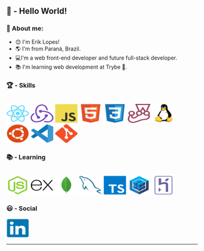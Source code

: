 

## :wave: - Hello World!

### :book: About me:

 - 😊 I'm Erik Lopes! <br>
 - :earth_americas: I'm from Paraná, Brazil. <br>
 - 💻I'm a web front-end developer and future full-stack developer.<br>
 - :books: I'm learning web development at Trybe 💚. <br>
 

### :trophy: - Skills
<div style="display: inline_block"><br>
    <img alt="React" height="50" width="60" src="https://raw.githubusercontent.com/devicons/devicon/master/icons/react/react-original.svg">
        <img alt="Redux" height="50" width="60" src="https://raw.githubusercontent.com/devicons/devicon/master/icons/redux/redux-original.svg">
    <img alt="JavaScript" height="50" width="60" src="https://raw.githubusercontent.com/devicons/devicon/master/icons/javascript/javascript-original.svg">
        <img alt="HTML5" height="50" width="60" src="https://raw.githubusercontent.com/devicons/devicon/master/icons/html5/html5-original.svg">
      <img alt="CSS3" height="50" width="60" src="https://raw.githubusercontent.com/devicons/devicon/master/icons/css3/css3-original.svg">
      <img alt="Jest" height="50" width="60" src="https://raw.githubusercontent.com/devicons/devicon/master/icons/jest/jest-plain.svg">
  <img alt="Linux" height="50" width="60" src="https://raw.githubusercontent.com/devicons/devicon/master/icons/linux/linux-original.svg">
    <img alt="Ubuntu" height="50" width="60" src="https://raw.githubusercontent.com/devicons/devicon/master/icons/ubuntu/ubuntu-plain.svg">
    <img alt="VSCode" height="50" width="60" src="https://raw.githubusercontent.com/devicons/devicon/master/icons/vscode/vscode-original.svg">
        <img alt="Git" height="50" width="60" src="https://raw.githubusercontent.com/devicons/devicon/master/icons/git/git-original.svg">
    
  </div>
  
### 📚 - Learning

 <div style="display: inline_block"><br>
    <img alt="NodeJs" height="50" width="60" src="https://raw.githubusercontent.com/devicons/devicon/master/icons/nodejs/nodejs-original.svg">
    <img alt="Express" height="50" width="60" src="https://raw.githubusercontent.com/devicons/devicon/master/icons/express/express-original.svg">
    <img alt="Mongo" height="50" width="60" src="https://raw.githubusercontent.com/devicons/devicon/master/icons/mongodb/mongodb-original.svg">
    <img alt="MySQL" height="50" width="60" src="https://raw.githubusercontent.com/devicons/devicon/master/icons/mysql/mysql-original.svg">
    <img alt="TypeScript" height="50" width="60" src="https://raw.githubusercontent.com/devicons/devicon/master/icons/typescript/typescript-original.svg">
    <img alt="Sequelize" height="50" width="60" src="https://raw.githubusercontent.com/devicons/devicon/master/icons/sequelize/sequelize-original.svg">
    <img alt="Heroku" height="50" width="60" src="https://raw.githubusercontent.com/devicons/devicon/master/icons/heroku/heroku-original.svg">     
  </div>
 
### :smiley: - Social

<div style="display: inline_block">
<a href="https://www.linkedin.com/in/eriklopesdeoliveira/">
<img alt="TypeScript" height="50" width="60" src="https://raw.githubusercontent.com/devicons/devicon/master/icons/linkedin/linkedin-original.svg">
</a>
</div>
<hr>
